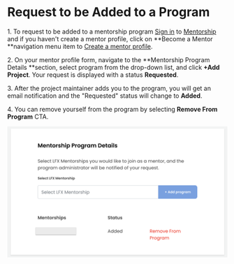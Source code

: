 # Request to be Added to a Program

1\. To request to be added to a mentorship program [Sign in](../../../sso/sign-in/) to [Mentorship](https://people.communitybridge.org) and if you haven't create a mentor profile, click on **Become a Mentor **navigation menu item to [Create a mentor profile](./).

2\. On your mentor profile form, navigate to the **Mentorship Program Details **section, select program from the drop-down list, and click **+Add Project**. Your request is displayed with a status **Requested**.&#x20;

3\. After the project maintainer adds you to the program, you will get an email notification and the "Requested" status will change to **Added**.

4\. You can remove yourself from the program by selecting **Remove From Program** CTA.

![](../../../.gitbook/assets/remove-from-program.png)
